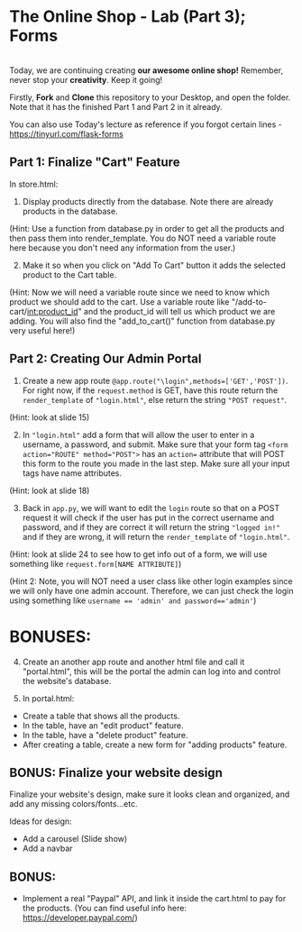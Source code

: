 # The Online Shop - Lab (Part 3); Forms 
<br/>
Today, we are continuing creating <b>our awesome online shop!</b>
Remember, never stop your <b>creativity</b>. Keep it going!
<br/>

Firstly, <b>Fork</b> and <b>Clone</b> this repository to your Desktop, and open the folder. Note that it has the finished Part 1 and Part 2 in it already.
<br/>

You can also use Today's lecture as reference if you forgot certain lines - https://tinyurl.com/flask-forms



## Part 1: Finalize "Cart" Feature
In store.html: 
1. Display products directly from the database. Note there are already products in the database.

(Hint: Use a function from database.py in order to get all the products and then pass them into render_template. You do NOT need a variable route here because you don't need any information from the user.)

2. Make it so when you click on "Add To Cart" button it adds the selected product to the Cart table. 

(Hint: Now we will need a variable route since we need to know which product we should add to the cart. Use a variable route like "/add-to-cart/<int:product_id>" and the product_id will tell us which product we are adding. You will also find the "add_to_cart()" function from database.py very useful here!)
</br>

## Part 2: Creating Our Admin Portal
1. Create a new app route `@app.route("\login",methods=['GET','POST'])`. For right now, if the `request.method` is GET, have this route return the `render_template` of `"login.html"`, else return the string `"POST request"`.

(Hint: look at slide 15)

2. In `"login.html"` add a form that will allow the user to enter in a username, a password, and submit.  Make sure that your form tag `<form action="ROUTE" method="POST">` has an `action=` attribute that will POST this form to the route you made in the last step. Make sure all your input tags have name attributes. 

(Hint: look at slide 18)

3. Back in `app.py`, we will want to edit the `login` route so that on a POST request it will check if the user has put in the correct username and password, and if they are correct it will return the string `"logged in!"` and if they are wrong, it will return the `render_template` of `"login.html"`. 

(Hint: look at slide 24 to see how to get info out of a form, we will use something like `request.form[NAME ATTRIBUTE]`)  

(Hint 2: Note, you will NOT need a user class like other login examples since we will only have one admin account. Therefore, we can just check the login using something like `username == 'admin' and password=='admin'`)

# BONUSES:
4. Create an another app route and another html file and call it "portal.html", this will be the portal the admin can log into and control the website's database.

5. In portal.html:
- Create a table that shows all the products.
- In the table, have an "edit product" feature.
- In the table, have a "delete product" feature.
- After creating a table, create a new form for "adding products" feature.

## BONUS: Finalize your website design

Finalize your website's design, make sure it looks clean and organized, and add any missing colors/fonts...etc.

Ideas for design:
- Add a carousel (Slide show)
- Add a navbar

## BONUS:
- Implement a real "Paypal" API, and link it inside the cart.html to pay for the products. (You can find useful info here: https://developer.paypal.com/)
 
